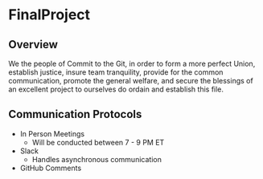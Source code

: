# FinalProject

## Overview
We the people of Commit to the Git, in order to form a more perfect Union, establish justice, insure team tranquility, provide for the common communication, promote the general welfare, and secure the blessings of an excellent project to ourselves do ordain and establish this file.

## Communication Protocols
- In Person Meetings
  - Will be conducted between 7 - 9 PM ET
- Slack
  - Handles asynchronous communication
- GitHub Comments
